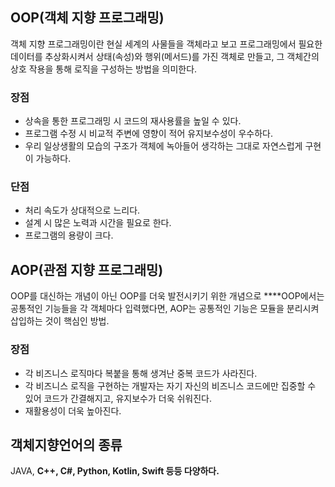 ## OOP(객체 지향 프로그래밍)

객체 지향 프로그래밍이란 현실 세계의 사물들을 객체라고 보고 프로그래밍에서 필요한 데이터를 추상화시켜서 상태(속성)와 행위(메서드)를 가진 객체로 만들고, 그 객체간의 상호 작용을 통해 로직을 구성하는 방법을 의미한다.

### 장점

- 상속을 통한 프로그래밍 시 코드의 재사용률을 높일 수 있다.
- 프로그램 수정 시 비교적 주변에 영향이 적어 유지보수성이 우수하다.
- 우리 일상생활의 모습의 구조가 객체에 녹아들어 생각하는 그대로 자연스럽게 구현이 가능하다.

### 단점

- 처리 속도가 상대적으로 느리다.
- 설계 시 많은 노력과 시간을 필요로 한다.
- 프로그램의 용량이 크다.

## AOP(관점 지향 프로그래밍)

OOP를 대신하는 개념이 아닌 OOP를 더욱 발전시키기 위한 개념으로 ****OOP에서는 공통적인 기능들을 각 객체마다 입력했다면, AOP는 공통적인 기능은 모듈을 분리시켜 삽입하는 것이 핵심인 방법.

### 장점

- 각 비즈니스 로직마다 복붙을 통해 생겨난 중복 코드가 사라진다.
- 각 비즈니스 로직을 구현하는 개발자는 자기 자신의 비즈니스 코드에만 집중할 수 있어 코드가 간결해지고, 유지보수가 더욱 쉬워진다.
- 재활용성이 더욱 높아진다.

## 객체지향언어의 종류

JAVA, **C++, C#, Python, Kotlin, Swift 등등 다양하다.**
